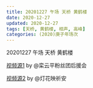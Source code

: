 ```yaml
---
title: 20201227 午场 天桥 黄鹤楼 
date: 2020-12-27
updated: 2020-12-27
tags: [天桥, 黄鹤楼, 相声, 高峰] 
categories: (2020)庚子年场次
---
```

20201227 午场 天桥 黄鹤楼 



[视频源1](https://weibo.com/6574451359/JApSM84d1) by @栾云平粉丝团后援会

[视频源2](https://weibo.com/1950216183/JApQBznH9)  by @灯花映祈安

